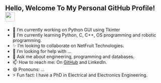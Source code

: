 <!--## Hello, Welcome To My Personal GitHub Profile! 👋-->

<div id="header">
  <h2>
    Hello, Welcome To My Personal GitHub Profile!
    <img src="https://media.giphy.com/media/hvRJCLFzcasrR4ia7z/giphy.gif" width="30px"/>
</div> 

- 🔭 I’m currently working on Python GUI using Tkinter
- 🌱 I’m currently learning Python, C, C++, OS programming and robotic programming.
- ✨ I’m looking to collaborate on NetFruit Technologies.
- 🤔 I’m looking for help with ...
- 💬 Ask me about engineering, programming and databases.
- 📫 How to reach me: On [GitHub](https://github.com/ATSqueak) and LinkedIn.
- 😄 Pronouns: ...
- ⚡ Fun fact: I have a PhD in Electrical and Electronics Engineering.

<!---
ATSqueak/ATSqueak is a ✨ special ✨ repository because its `README.md` (this file) appears on your GitHub profile.
You can click the Preview link to take a look at your changes.
--->
